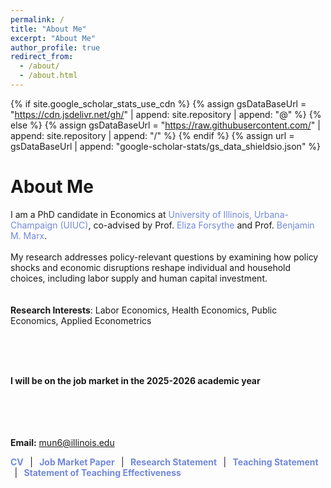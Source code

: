 ```yaml
---
permalink: /
title: "About Me"
excerpt: "About Me"
author_profile: true
redirect_from: 
  - /about/
  - /about.html
---
```


{% if site.google_scholar_stats_use_cdn %}
{% assign gsDataBaseUrl = "https://cdn.jsdelivr.net/gh/" | append: site.repository | append: "@" %}
{% else %}
{% assign gsDataBaseUrl = "https://raw.githubusercontent.com/" | append: site.repository | append: "/" %}
{% endif %}
{% assign url = gsDataBaseUrl | append: "google-scholar-stats/gs_data_shieldsio.json" %}

<span class='anchor' id='about-me'></span>

#   About Me
I am a PhD candidate in Economics at <a href="https://siebelschool.illinois.edu/" style="color: #7289da; text-decoration: none;">University of Illinois, Urbana-Champaign (UIUC)</a>, co-advised by Prof. <a href="https://elizaforsythe.web.illinois.edu" style="color: #7289da; text-decoration: none;">Eliza Forsythe</a> and Prof. <a href="https://sites.google.com/site/benjaminmmarx/" style="color: #7289da; text-decoration: none;">Benjamin M. Marx</a>. 
<br><br>
My research addresses policy-relevant questions by examining how policy shocks and economic disruptions reshape individual and household choices, including labor supply and human capital investment.
<br><br><br>
 **Research Interests**: Labor Economics, Health Economics, Public Economics, Applied Econometrics
 
<br><br><br>

**I will be on the job market in the 2025-2026 academic year**
 
<br><br><br><br>
**Email:** [mun6@illinois.edu](mailto:mun6@illinois.edu)
<br>
<style>
  .link-blue-bold { color:#7289da; text-decoration:none; font-weight:700; }
  .link-blue-bold:hover { text-decoration:underline; }
  .sep { padding: 0 0.4rem; }
</style>

<div>
  <a class="link-blue-bold" href="https://www.dropbox.com/scl/fi/5n41hospegh60dkggpc30/Job_Market_Paper.pdf?rlkey=v2yd9mhi5rkgk8ls7xm4z2gvk&st=yqngqcjr&dl=0" target="_blank" rel="noopener">CV</a>
  <span class="sep">|</span>
  <a class="link-blue-bold" href="https://www.dropbox.com/scl/fi/5n41hospegh60dkggpc30/Job_Market_Paper.pdf?rlkey=v2yd9mhi5rkgk8ls7xm4z2gvk&st=yqngqcjr&dl=0" target="_blank" rel="noopener">Job Market Paper</a>
  <span class="sep">|</span>
  <a class="link-blue-bold" href="https://www.dropbox.com/scl/fi/ooofasbxinpz58lchql1n/Research_Statement.pdf?rlkey=tivnqhvky6xir4z5kwp7yl7jm&st=b6952q4j&dl=0" target="_blank" rel="noopener">Research Statement</a>
  <span class="sep">|</span>
  <a class="link-blue-bold" href="https://www.dropbox.com/scl/fi/50a92nxbx41bbtdlcf5km/Teaching_Statement.pdf?rlkey=018xey7u2lrkh8by42gn5kxsn&st=avs5ksyz&dl=0" target="_blank" rel="noopener">Teaching Statement</a>
  <span class="sep">|</span>
  <a class="link-blue-bold" href="https://www.dropbox.com/s/your_eval?dl=0" target="_blank" rel="noopener">Statement of Teaching Effectiveness</a>
</div>
 

<style>
  /* clearly increases font size of main content text */
  .page__content, .page__content p, .page__content li {
      font-size: 16px;  /* adjust the number clearly as needed */
  }
  
  .page__content h1 {
      font-size: 24px;
  }

  .page__content h2 {
      font-size: 20px;
  }

  .page__content h3 {
      font-size: 16px;
  }
</style>


<style>
.page__content {
  max-width: 750px; /* 원하는 글의 최대 너비 */
  margin: 0 auto;   /* 좌우 중앙 정렬 */
  padding: 20px;    /* 주변 패딩 추가 */
}
</style>
